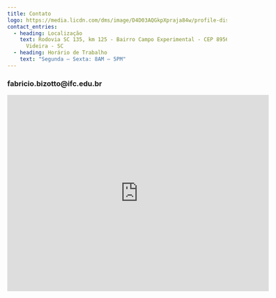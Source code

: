 ```yaml
---
title: Contato
logo: https://media.licdn.com/dms/image/D4D03AQGkpXpraja84w/profile-displayphoto-shrink_800_800/0/1674591140166?e=2147483647&v=beta&t=C-CZNpOt4cThfF9FwxPH7APvcilPk2s6sFfXyTv4hmM
contact_entries:
  - heading: Localização
    text: Rodovia SC 135, km 125 - Bairro Campo Experimental - CEP 89564-590 -
      Videira - SC
  - heading: Horário de Trabalho
    text: "Segunda – Sexta: 8AM – 5PM"
---
```

<h3 class="f4 b lh-title mb4 tc">fabricio.bizotto@ifc.edu.br</h3>

<iframe src="https://www.google.com/maps/embed?pb=!1m18!1m12!1m3!1d3554.1042610688637!2d-51.147784687876616!3d-27.02687119788787!2m3!1f0!2f0!3f0!3m2!1i1024!2i768!4f13.1!3m3!1m2!1s0x94e14fa5b07c8fd5%3A0xfc69f726d4659812!2sInstituto%20Federal%20de%20Educa%C3%A7%C3%A3o%20Ci%C3%AAncia%20e%20Tecnologia%20Catarinense%20-%20Campus%20Videira!5e0!3m2!1spt-BR!2sbr!4v1704734489425!5m2!1spt-BR!2sbr" width="600" height="450" style="border:0;" allowfullscreen="" loading="lazy" referrerpolicy="no-referrer-when-downgrade"></iframe>